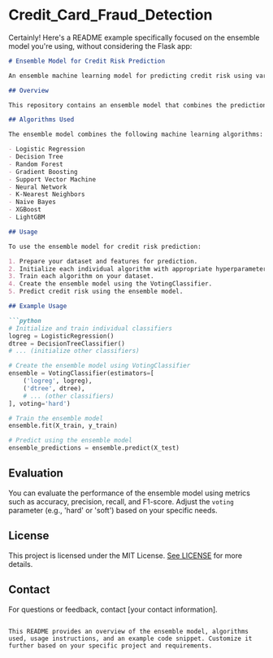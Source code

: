 # Credit_Card_Fraud_Detection
Certainly! Here's a README example specifically focused on the ensemble model you're using, without considering the Flask app:

```markdown
# Ensemble Model for Credit Risk Prediction

An ensemble machine learning model for predicting credit risk using various algorithms.

## Overview

This repository contains an ensemble model that combines the predictions of multiple machine learning algorithms to predict credit risk. The ensemble model is created using the VotingClassifier technique, where each individual algorithm provides its prediction, and the final prediction is determined by majority voting.

## Algorithms Used

The ensemble model combines the following machine learning algorithms:

- Logistic Regression
- Decision Tree
- Random Forest
- Gradient Boosting
- Support Vector Machine
- Neural Network
- K-Nearest Neighbors
- Naive Bayes
- XGBoost
- LightGBM

## Usage

To use the ensemble model for credit risk prediction:

1. Prepare your dataset and features for prediction.
2. Initialize each individual algorithm with appropriate hyperparameters.
3. Train each algorithm on your dataset.
4. Create the ensemble model using the VotingClassifier.
5. Predict credit risk using the ensemble model.

## Example Usage

```python
# Initialize and train individual classifiers
logreg = LogisticRegression()
dtree = DecisionTreeClassifier()
# ... (initialize other classifiers)

# Create the ensemble model using VotingClassifier
ensemble = VotingClassifier(estimators=[
    ('logreg', logreg),
    ('dtree', dtree),
    # ... (other classifiers)
], voting='hard')

# Train the ensemble model
ensemble.fit(X_train, y_train)

# Predict using the ensemble model
ensemble_predictions = ensemble.predict(X_test)
```

## Evaluation

You can evaluate the performance of the ensemble model using metrics such as accuracy, precision, recall, and F1-score. Adjust the `voting` parameter (e.g., 'hard' or 'soft') based on your specific needs.

## License

This project is licensed under the MIT License. [See LICENSE](/LICENSE) for more details.

## Contact

For questions or feedback, contact [your contact information].
```

This README provides an overview of the ensemble model, algorithms used, usage instructions, and an example code snippet. Customize it further based on your specific project and requirements.
